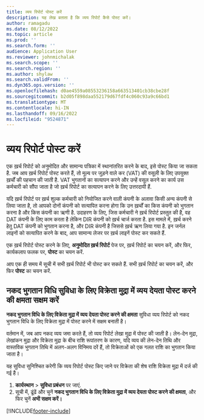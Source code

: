 ```yaml
---
title: व्यय रिपोर्ट पोस्ट करें
description: यह लेख बताता है कि व्यय रिपोर्ट कैसे पोस्ट करें।
author: ramagadu
ms.date: 08/12/2022
ms.topic: article
ms.prod: ''
ms.search.form: ''
audience: Application User
ms.reviewer: johnmichalak
ms.search.scope: ''
ms.search.region: ''
ms.author: shylaw
ms.search.validFrom: ''
ms.dyn365.ops.version: ''
ms.openlocfilehash: d0ae4559a08553236158a663513401cb38cbe28f
ms.sourcegitcommit: b2d05f898daa552179d67fdf4c060c93a9c66bd1
ms.translationtype: MT
ms.contentlocale: hi-IN
ms.lasthandoff: 09/16/2022
ms.locfileid: "9524871"
---
```

# <a name="post-expense-reports"></a>व्यय रिपोर्ट पोस्ट करें

एक ख़र्च रिपोर्ट को अनुमोदित और सामान्य पत्रिका में स्थानांतरित करने के बाद, इसे पोस्ट किया जा सकता है. जब आप ख़र्च रिपोर्ट पोस्ट करते हैं, तो मूल्य पर जुड़ने वाले कर (VAT) की वसूली के लिए उपयुक्त ख़र्चों की पहचान की जाती है. VAT भुगतानों का सत्यापन करने और उन्हें वसूल करने का कार्य उस कर्मचारी को सौंपा जाता है जो ख़र्च रिपोर्ट का सत्यापन करने के लिए उत्तरदायी हैं.

यदि ख़र्च रिपोर्ट पर ख़र्च शुल्क कर्मचारी को नियोजित करने वाली कंपनी के अलावा किसी अन्य कंपनी से लिया जाता है, तो आपको दोनों कंपनी को सत्यापित करना होगा कि उन ख़र्चों का किस कंपनी को भुगतान करना है और किस कंपनी का ऋणी है. उदाहरण के लिए, जिस कर्मचारी ने ख़र्च रिपोर्ट प्रस्तुत की है, वह DAT कंपनी के लिए काम करता है लेकिन DIR कंपनी को ख़र्च चार्ज करता है. इस मामले में, ख़र्च करने हेतु DAT कंपनी को भुगतान करना है, और DIR कंपनी है जिससे ख़र्च ऋण लिया गया है. इन जर्नल लाइनों को सत्यापित करने के बाद, आप सामान्य लेजर पर ख़र्च लाइनें पोस्ट कर सकते हैं.

एक ख़र्च रिपोर्ट पोस्ट करने के लिए, **अनुमोदित ख़र्च रिपोर्ट** पेज पर, ख़र्च रिपोर्ट का चयन करें, और फिर, कार्यकलाप फलक पर, **पोस्ट** का चयन करें.

आप एक ही समय में सूची में सभी ख़र्च रिपोर्ट भी पोस्ट कर सकते हैं. सभी ख़र्च रिपोर्ट का चयन करें, और फिर **पोस्ट** का चयन करें.

## <a name="enable-the-ability-to-post-expense-liability-in-vendor-currency-for-cash-payment-method-feature"></a>नकद भुगतान विधि सुविधा के लिए विक्रेता मुद्रा में व्यय देयता पोस्ट करने की क्षमता सक्षम करें

**नकद भुगतान विधि के लिए विक्रेता मुद्रा में व्यय देयता पोस्ट करने की क्षमता** सुविधा व्यय रिपोर्ट को नकद भुगतान विधि के लिए विक्रेता मुद्रा में पोस्ट करने में सक्षम बनाती है।

वर्तमान में, जब आप नकद व्यय जमा करते हैं, तो व्यय रिपोर्ट लेखा मुद्रा में पोस्ट की जाती है। लेन-देन मुद्रा, लेखांकन मुद्रा और विक्रेता मुद्रा के बीच राशि रूपांतरण के कारण, यदि व्यय की लेन-देन तिथि और वास्तविक भुगतान तिथि में अलग-अलग विनिमय दरें हैं, तो विक्रेताओं को एक गलत राशि का भुगतान किया जाता है।

यह सुविधा सुनिश्चित करेगी कि व्यय रिपोर्ट पोस्ट किए जाने पर विक्रेता की शेष राशि विक्रेता मुद्रा में दर्ज की गई है।

1. **कार्यस्थान** \> **सुविधा प्रबंधन** पर जाएं.
2. सूची में, ढूंढें और चुनें **नकद भुगतान विधि के लिए विक्रेता मुद्रा में व्यय देयता पोस्ट करने की क्षमता**, और फिर चुनें **अभी सक्षम करें।**

[!INCLUDE[footer-include](../includes/footer-banner.md)]
